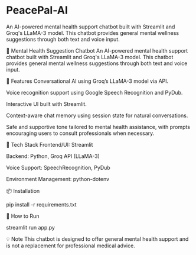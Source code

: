 # PeacePal-AI
An AI-powered mental health support chatbot built with Streamlit and Groq's LLaMA-3 model. This chatbot provides general mental wellness suggestions through both text and voice input.



🧠 Mental Health Suggestion Chatbot
An AI-powered mental health support chatbot built with Streamlit and Groq's LLaMA-3 model. This chatbot provides general mental wellness suggestions through both text and voice input.

🔧 Features
Conversational AI using Groq’s LLaMA-3 model via API.

Voice recognition support using Google Speech Recognition and PyDub.

Interactive UI built with Streamlit.

Context-aware chat memory using session state for natural conversations.

Safe and supportive tone tailored to mental health assistance, with prompts encouraging users to consult professionals when necessary.

🧪 Tech Stack
Frontend/UI: Streamlit

Backend: Python, Groq API (LLaMA-3)

Voice Support: SpeechRecognition, PyDub

Environment Management: python-dotenv

📦 Installation

pip install -r requirements.txt

🚀 How to Run

streamlit run app.py

💡 Note
This chatbot is designed to offer general mental health support and is not a replacement for professional medical advice.
